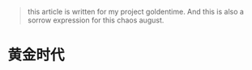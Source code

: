 > this article is written for my project goldentime. And this is also a sorrow expression for this chaos august.

# 黄金时代

